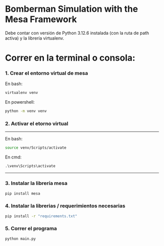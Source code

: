 # Bomberman Simulation with the Mesa Framework

Debe contar con versión de Python 3.12.6 instalada (con la ruta de path activa) y la librería virtualenv.

# Correr en la terminal o consola:
### 1. Crear el entorno virtual de mesa

En bash:
```bash
virtualenv venv
```

En powershell:
```bash
python -m venv venv
```

### 2. Activar el etorno virtual

-----------------------------

En bash:
```bash
source venv/Scripts/activate
```

En cmd:
```cmd
.\venv\Scripts\activate
```

-----------------------------

### 3. Instalar la librería mesa

```bash
pip install mesa
```

### 4. Instalar la librerias / requerimientos necesarias

```bash
pip install -r "requirements.txt"
```

### 5. Correr el programa

```bash
python main.py
```